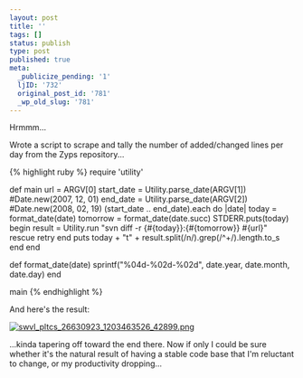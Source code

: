 ```yaml
---
layout: post
title: ''
tags: []
status: publish
type: post
published: true
meta:
  _publicize_pending: '1'
  ljID: '732'
  original_post_id: '781'
  _wp_old_slug: '781'
---
```

Hrmmm...

Wrote a script to scrape and tally the number of added/changed lines per day from the Zyps repository...

<!--more-->

{% highlight ruby %}
require 'utility'

def main
	url = ARGV[0]
	start_date = Utility.parse_date(ARGV[1]) #Date.new(2007, 12, 01)
	end_date = Utility.parse_date(ARGV[2]) #Date.new(2008, 02, 19)
	(start_date .. end_date).each do |date|
		today = format_date(date)
		tomorrow = format_date(date.succ)
		STDERR.puts(today)
		begin
			result = Utility.run "svn diff -r {#{today}}:{#{tomorrow}} #{url}"
		rescue
			retry
		end
		puts today + "t" + result.split(/n/).grep(/^+/).length.to_s
	end
end

def format_date(date)
	sprintf("%04d-%02d-%02d", date.year, date.month, date.day)
end

main
{% endhighlight %}

And here's the result:

<a href='http://jay.mcgavren.com/blog/wp-content/uploads/2008/02/swvl_pltcs_26630923_1203463526_42899.png' title='swvl_pltcs_26630923_1203463526_42899.png'><img src='http://jay.mcgavren.com/blog/wp-content/uploads/2008/02/swvl_pltcs_26630923_1203463526_42899.thumbnail.png' alt='swvl_pltcs_26630923_1203463526_42899.png' /></a>

...kinda tapering off toward the end there.  Now if only I could be sure whether it's the natural result of having a stable code base that I'm reluctant to change, or my productivity dropping...
